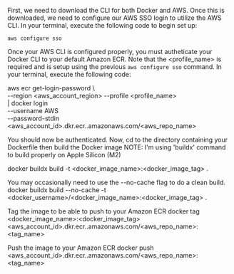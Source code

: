 First, we need to download the CLI for both Docker and AWS.
Once this is downloaded, we need to configure our AWS SSO login to utilize the AWS CLI.
In your terminal, execute the following code to begin set up:

`aws configure sso`

Once your AWS CLI is configured properly, you must autheticate your Docker CLI to your default Amazon ECR.
Note that the <profile_name> is required and is setup using the previous `aws configure sso` command.
In your terminal, execute the following code:

aws ecr get-login-password \                                                                    
    --region <aws_account_region> --profile <profile_name> \
| docker login \
    --username AWS \
    --password-stdin <aws_account_id>.dkr.ecr.<region>.amazonaws.com/<aws_repo_name>

You should now be authenticated.
Now, cd to the directory containing your Dockerfile then build the Docker image
NOTE: I'm using 'buildx' command to build properly on Apple Silicon (M2)

docker buildx build -t <docker_image_name>:<docker_image_tag> .   

You may occasionally need to use the --no-cache flag to do a clean build.
docker buildx build --no-cache -t <docker_username>/<docker_image_name>:<docker_image_tag> .

Tag the image to be able to push to your Amazon ECR
docker tag <docker_image_name>:<docker_image_tag> <aws_account_id>.dkr.ecr.<region>.amazonaws.com/<aws_repo_name>:<tag_name>

Push the image to your Amazon ECR
docker push <aws_account_id>.dkr.ecr.<region>.amazonaws.com/<aws_repo_name>:<tag_name>    
